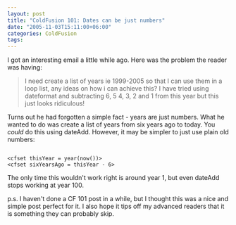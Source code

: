 ```yaml
---
layout: post
title: "ColdFusion 101: Dates can be just numbers"
date: "2005-11-03T15:11:00+06:00"
categories: ColdFusion 
tags: 
---
```


I got an interesting email a little while ago. Here was the problem the reader was having:

<blockquote>
I need create a list of years ie 1999-2005 so that I can use them in a loop list, any ideas on how i can achieve this?  I have tried using dateformat and subtracting 6, 5 4, 3, 2 and 1 from this year but this just looks ridiculous!
</blockquote>

Turns out he had forgotten a simple fact - years are just numbers. What he wanted to do was create a list of years from six years ago to today. You <i>could</i> do this using dateAdd. However, it may be simpler to just use plain old numbers:

<code>
&lt;cfset thisYear = year(now())&gt;
&lt;cfset sixYearsAgo = thisYear - 6&gt;
</code>

The only time this wouldn't work right is around year 1, but even dateAdd stops working at year 100. 

p.s. I haven't done a CF 101 post in a while, but I thought this was a nice and simple post perfect for it. I also hope it tips off my advanced readers that it is something they can probably skip.
